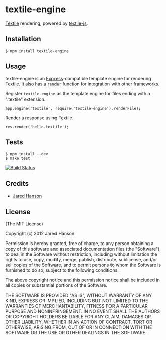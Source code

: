 # textile-engine

[Textile](http://en.wikipedia.org/wiki/Textile_%28markup_language%29) rendering,
powered by [textile-js](https://github.com/borgar/textile-js).

## Installation

    $ npm install textile-engine

## Usage

textile-engine is an [Express](http://expressjs.com/)-compatible template engine
for rendering Textile.  It also has a `render` function for integration with
other frameworks.

Register `textile-engine` as the template engine for files ending with a
".textile" extension.

    app.engine('textile', require('textile-engine').renderFile);

Render a response using Textile.

    res.render('hello.textile');

## Tests

    $ npm install --dev
    $ make test

[![Build Status](https://secure.travis-ci.org/jaredhanson/textile-engine.png)](http://travis-ci.org/jaredhanson/textile-engine)

## Credits

  - [Jared Hanson](http://github.com/jaredhanson)

## License

(The MIT License)

Copyright (c) 2012 Jared Hanson

Permission is hereby granted, free of charge, to any person obtaining a copy of
this software and associated documentation files (the "Software"), to deal in
the Software without restriction, including without limitation the rights to
use, copy, modify, merge, publish, distribute, sublicense, and/or sell copies of
the Software, and to permit persons to whom the Software is furnished to do so,
subject to the following conditions:

The above copyright notice and this permission notice shall be included in all
copies or substantial portions of the Software.

THE SOFTWARE IS PROVIDED "AS IS", WITHOUT WARRANTY OF ANY KIND, EXPRESS OR
IMPLIED, INCLUDING BUT NOT LIMITED TO THE WARRANTIES OF MERCHANTABILITY, FITNESS
FOR A PARTICULAR PURPOSE AND NONINFRINGEMENT. IN NO EVENT SHALL THE AUTHORS OR
COPYRIGHT HOLDERS BE LIABLE FOR ANY CLAIM, DAMAGES OR OTHER LIABILITY, WHETHER
IN AN ACTION OF CONTRACT, TORT OR OTHERWISE, ARISING FROM, OUT OF OR IN
CONNECTION WITH THE SOFTWARE OR THE USE OR OTHER DEALINGS IN THE SOFTWARE.
